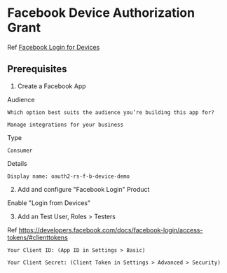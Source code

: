 # Facebook Device Authorization Grant

Ref [Facebook Login for Devices](https://developers.facebook.com/docs/facebook-login/for-devices)


## Prerequisites

1. Create a Facebook App

Audience

```
Which option best suits the audience you’re building this app for?

Manage integrations for your business
```

Type

```
Consumer
```

Details

```
Display name: oauth2-rs-f-b-device-demo
```

2. Add and configure "Facebook Login" Product

Enable "Login from Devices"

3. Add an Test User, Roles > Testers


Ref https://developers.facebook.com/docs/facebook-login/access-tokens/#clienttokens

```
Your Client ID: (App ID in Settings > Basic)

Your Client Secret: (Client Token in Settings > Advanced > Security)
```
